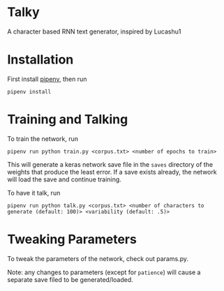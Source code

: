# Talky
A character based RNN text generator, inspired by Lucashu1

# Installation
First install [pipenv](https://pypi.python.org/pypi/pipenv), then run

`pipenv install`

# Training and Talking
To train the network, run

`pipenv run python train.py <corpus.txt> <number of epochs to train>`

This will generate a keras network save file in the `saves` directory of the weights that produce the least error.  If a save exists already, the network will load the save and continue training.

To have it talk, run

`pipenv run python talk.py <corpus.txt> <number of characters to generate (default: 100)> <variability (default: .5)>`

# Tweaking Parameters
To tweak the parameters of the network, check out params.py.

Note: any changes to parameters (except for `patience`) will cause a separate save filed to be generated/loaded.
